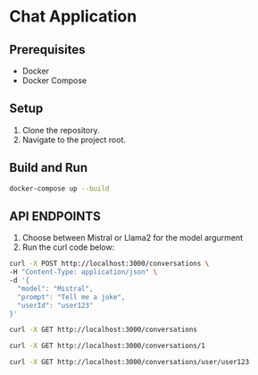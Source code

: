 # Chat Application

## Prerequisites

- Docker
- Docker Compose

## Setup

1. Clone the repository.
2. Navigate to the project root.

## Build and Run

```sh
docker-compose up --build
```

## API ENDPOINTS
1. Choose between Mistral or Llama2 for the model argurment
2. Run the curl code below:

```sh
curl -X POST http://localhost:3000/conversations \
-H "Content-Type: application/json" \
-d '{
  "model": "Mistral",
  "prompt": "Tell me a joke",
  "userId": "user123"
}'

```

```sh
curl -X GET http://localhost:3000/conversations

```

```sh
curl -X GET http://localhost:3000/conversations/1

```

```sh
curl -X GET http://localhost:3000/conversations/user/user123

```